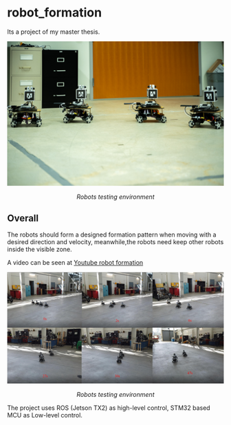 # robot_formation

Its a project of my master thesis.

<p align="center">
	<img src="https://github.com/Alvintang6/robot_formation/blob/master/test_env.JPG" alt="Sample"  width="%10" height="%10">
	<p align="center">
		<em>Robots testing environment</em>
	</p>
</p>


## Overall 

The robots should form a designed formation pattern when moving with a desired direction and velocity,
meanwhile,the robots need keep other robots inside the visible zone. 

A video can be seen at [Youtube robot formation]( https://youtu.be/5x1tOIw7TJc)


<p align="center">
	<img src="https://github.com/Alvintang6/robot_formation/blob/master/process_turnning.jpg" alt="Sample"  width="%10" height="%10">
	<p align="center">
		<em>Robots testing environment</em>
	</p>
</p>

The project uses ROS (Jetson TX2) as high-level control, STM32 based MCU as Low-level control.



